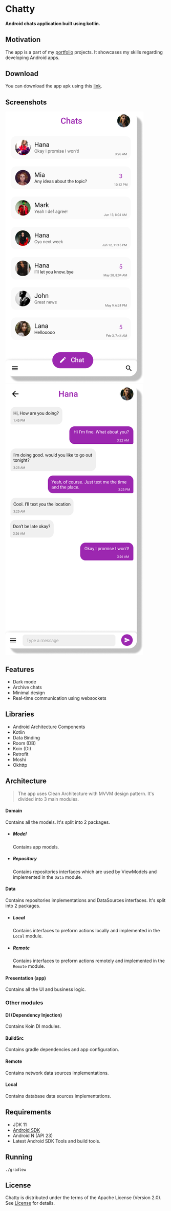 # Chatty

#### Android chats application built using kotlin.

## Motivation

The app is a part of my [portfolio](https://alialbaali.com) projects. It showcases my skills regarding developing Android apps.

## Download

You can download the app apk using this [link](https://github.com/alialbaali/ChatyChaty/releases/download/v1.1.0/ChatyChaty.apk).

## Screenshots

![ScreenShot](screenshots/Screenshot1.png)
![ScreenShot](screenshots/Screenshot2.png)

## Features

* Dark mode
* Archive chats
* Minimal design
* Real-time communication using websockets

## Libraries

* Android Architecture Components
* Kotlin
* Data Binding
* Room (DB)
* Koin (DI)
* Retrofit
* Moshi
* Okhttp

## Architecture

> The app uses Clean Architecture with MVVM design pattern. It's divided into 3 main modules.

#### Domain

Contains all the models. It's split into 2 packages.

* ##### Model
  Contains app models.

* ##### Repository
  Contains repositories interfaces which are used by ViewModels and implemented in the `Data` module.

#### Data

Contains repositories implementations and DataSources interfaces. It's split into 2 packages.

* ##### Local
  Contains interfaces to preform actions locally and implemented in the `Local` module.

* ##### Remote
  Contains interfaces to preform actions remotely and implemented in the `Remote` module.

#### Presentation (app)

Contains all the UI and business logic.

### Other modules

#### DI (Dependency Injection)

Contains Koin DI modules.

#### BuildSrc

Contains gradle dependencies and app configuration.

#### Remote
Contains network data sources implementations.

#### Local
Contains database data sources implementations.

## Requirements

* JDK 11
* [Android SDK](https://developer.android.com/studio/index.html)
* Android N (API 23)
* Latest Android SDK Tools and build tools.

## Running

```
./gradlew
```

## License

Chatty is distributed under the terms of the Apache License (Version 2.0). See [License](LICENSE.md) for details.
